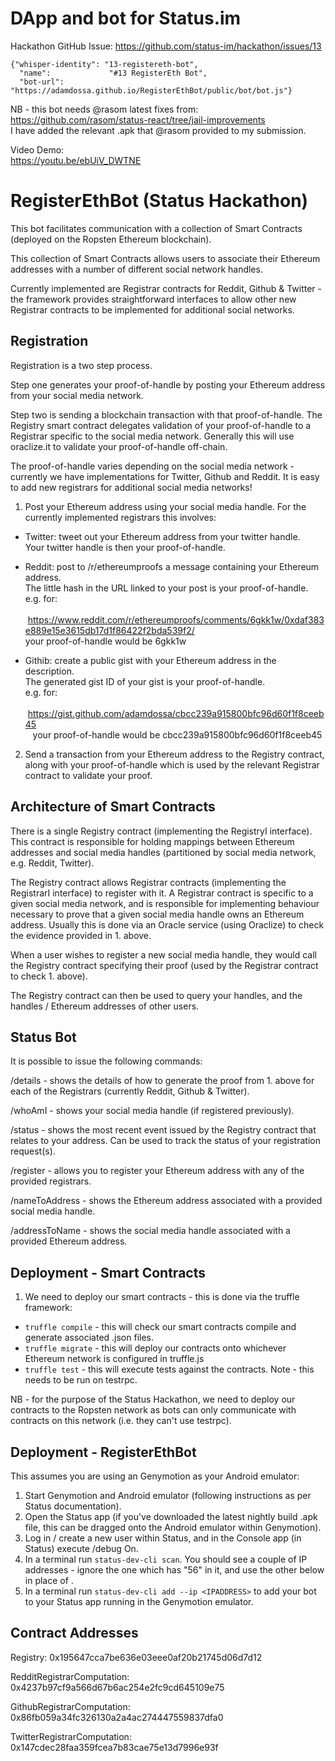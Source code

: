 # DApp and bot for Status.im

Hackathon GitHub Issue: https://github.com/status-im/hackathon/issues/13

```
{"whisper-identity": "13-registereth-bot",
  "name":             "#13 RegisterEth Bot",
  "bot-url":          "https://adamdossa.github.io/RegisterEthBot/public/bot/bot.js"}
```

NB - this bot needs @rasom latest fixes from:  
https://github.com/rasom/status-react/tree/jail-improvements  
I have added the relevant .apk that @rasom provided to my submission.

Video Demo:  
https://youtu.be/ebUiV_DWTNE

# RegisterEthBot (Status Hackathon)

This bot facilitates communication with a collection of Smart Contracts (deployed on the Ropsten Ethereum blockchain).

This collection of Smart Contracts allows users to associate their Ethereum addresses with a number of different social network handles.

Currently implemented are Registrar contracts for Reddit, Github & Twitter - the framework provides straightforward interfaces to allow other new Registrar contracts to be implemented for additional social networks.

## Registration

Registration is a two step process.

Step one generates your proof-of-handle by posting your Ethereum address from your social media network.

Step two is sending a blockchain transaction with that proof-of-handle. The Registry smart contract delegates validation of your proof-of-handle to a Registrar specific to the social media network. Generally this will use oraclize.it to validate your proof-of-handle off-chain.

The proof-of-handle varies depending on the social media network - currently we have implementations for Twitter, Github and Reddit. It is easy to add new registrars for additional social media networks!

1. Post your Ethereum address using your social media handle. For the currently implemented registrars this involves:

  - Twitter: tweet out your Ethereum address from your twitter handle.  
    Your twitter handle is then your proof-of-handle.
  
  - Reddit: post to /r/ethereumproofs a message containing your Ethereum address.  
    The little hash in the URL linked to your post is your proof-of-handle.  
    e.g. for:  
    https://www.reddit.com/r/ethereumproofs/comments/6gkk1w/0xdaf383e889e15e3615db17d1f86422f2bda539f2/  
    your proof-of-handle would be 6gkk1w
  
  - Githib: create a public gist with your Ethereum address in the description.  
    The generated gist ID of your gist is your proof-of-handle.  
    e.g. for:  
    https://gist.github.com/adamdossa/cbcc239a915800bfc96d60f1f8ceeb45  
    your proof-of-handle would be cbcc239a915800bfc96d60f1f8ceeb45   
 
2. Send a transaction from your Ethereum address to the Registry contract, along with your proof-of-handle which is used by the relevant Registrar contract to validate your proof.

## Architecture of Smart Contracts

There is a single Registry contract (implementing the RegistryI interface). This contract is responsible for holding mappings between Ethereum addresses and social media handles (partitioned by social media network, e.g. Reddit, Twitter).

The Registry contract allows Registrar contracts (implementing the RegistrarI interface) to register with it. A Registrar contract is specific to a given social media network, and is responsible for implementing behaviour necessary to prove that a given social media handle owns an Ethereum address. Usually this is done via an Oracle service (using Oraclize) to check the evidence provided in 1. above. 

When a user wishes to register a new social media handle, they would call the Registry contract specifying their proof (used by the Registrar contract to check 1. above).

The Registry contract can then be used to query your handles, and the handles / Ethereum addresses of other users.

## Status Bot

It is possible to issue the following commands:

/details - shows the details of how to generate the proof from 1. above for each of the Registrars (currently Reddit, Github & Twitter).

/whoAmI - shows your social media handle (if registered previously).

/status - shows the most recent event issued by the Registry contract that relates to your address. Can be used to track the status of your registration request(s).

/register - allows you to register your Ethereum address with any of the provided registrars.

/nameToAddress - shows the Ethereum address associated with a provided social media handle.

/addressToName - shows the social media handle associated with a provided Ethereum address.

## Deployment - Smart Contracts

1. We need to deploy our smart contracts - this is done via the truffle framework:
  - `truffle compile` - this will check our smart contracts compile and generate associated .json files.
  - `truffle migrate` - this will deploy our contracts onto whichever Ethereum network is configured in truffle.js
  - `truffle test` - this will execute tests against the contracts. Note - this needs to be run on testrpc.
  
NB - for the purpose of the Status Hackathon, we need to deploy our contracts to the Ropsten network as bots can only communicate with contracts on this network (i.e. they can't use testrpc).

## Deployment - RegisterEthBot

This assumes you are using an Genymotion as your Android emulator:

1. Start Genymotion and Android emulator (following instructions as per Status documentation).
1. Open the Status app (if you've downloaded the latest nightly build .apk file, this can be dragged onto the Android emulator within Genymotion).
1. Log in / create a new user within Status, and in the Console app (in Status) execute /debug On.
1. In a terminal run `status-dev-cli scan`. You should see a couple of IP addresses - ignore the one which has "56" in it, and use the other below in place of <IPADDRESS>.
1. In a terminal run `status-dev-cli add --ip <IPADDRESS>` to add your bot to your Status app running in the Genymotion emulator.

## Contract Addresses

Registry: 0x195647cca7be636e03eee0af20b21745d06d7d12

RedditRegistrarComputation: 0x4237b97cf9a566d67b6ac254e2fc9cd645109e75

GithubRegistrarComputation: 0x86fb059a34fc326130a2a4ac274447559837dfa0

TwitterRegistrarComputation: 0x147cdec28faa359fcea7b83cae75e13d7996e93f
